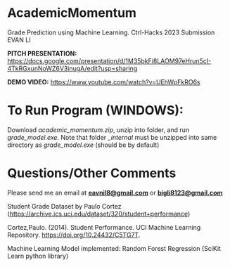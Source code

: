 # AcademicMomentum
Grade Prediction using Machine Learning. Ctrl-Hacks 2023 Submission EVAN LI

**PITCH PRESENTATION:** https://docs.google.com/presentation/d/1M35bkFi8LAOM97eHrun5cI-4TkRGxunNoWZ6V3inugA/edit?usp=sharing

**DEMO VIDEO:** https://www.youtube.com/watch?v=UEhWpFkRO6s

# To Run Program (WINDOWS):
Download *academic_momentum.zip*, unzip into folder, and run *grade_model.exe*. Note that folder *_internal* must be unzipped into same directory as *grade_model.exe* (should be by default)

# Questions/Other Comments
Please send me an email at **eavnil8@gmail.com** or **bigli8123@gmail.com**

Student Grade Dataset by Paulo Cortez (https://archive.ics.uci.edu/dataset/320/student+performance)

Cortez,Paulo. (2014). Student Performance. UCI Machine Learning Repository. https://doi.org/10.24432/C5TG7T.

Machine Learning Model implemented: Random Forest Regression (SciKit Learn python library)
